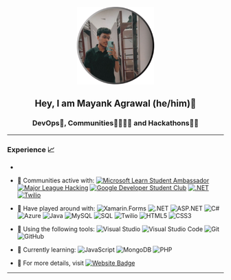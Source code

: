 <p align="center">
    <img src="Mxyank.png" width="180">
</p>
<h2 align="center"> Hey, I am Mayank Agrawal (he/him)👋 </h2>
<h3 align="center"> DevOps🥑, Communities👨‍👩‍👧‍👦 and Hackathons👨‍💻 </h3>

---

### Experience 📈

- 
- 🙌 Communities active with: [![Microsoft Learn Student Ambassador](https://img.shields.io/badge/-Microsoft_Learn_Student_Ambassador-blue?style=plastic&logo=microsoft&link=https://studentambassadors.microsoft.com/en-US/profile/3686)](https://studentambassadors.microsoft.com/en-US/profile/3686) [![Major League Hacking](http://img.shields.io/badge/-Major_League_Hacking-white?style=plastic&logo=major-league-hacking&logoColor=265A8F&link=https://mlh.io/)](https://mlh.io/) [![Google Developer Student Club](https://img.shields.io/badge/-Google_Developer_Student_Club:_Amity_University,_Noida-red?style=plastic&logo=google&logoColor=white&link=https://bit.ly/dsc-amity-discord)](https://bit.ly/dsc-amity-discord) [![.NET](http://img.shields.io/badge/-.NET_Foundation-purple?style=plastic&logo=.Net&logoColor=white&link=https://dotnetfoundation.org/)](https://dotnetfoundation.org/) [![Twilio](https://img.shields.io/badge/-Twilio_Champions-navy?style=plastic&logo=twilio)](https://twilio.com/champions)

- 🔭 Have played around with: ![Xamarin.Forms](https://img.shields.io/badge/-Xamarin.Forms-blue?style=plastic&logo=xamarin&logoColor=white) ![.NET](http://img.shields.io/badge/-.NET_Core-purple?style=plastic&logo=.Net&logoColor=white) ![ASP.NET](https://img.shields.io/badge/-ASP.NET-blue?style=plastic&amp;logo=.Net&amp;logoColor=white) ![C#](http://img.shields.io/badge/-C%23-orange?style=plastic&logo=c-sharp&logoColor=white) ![Azure](https://img.shields.io/badge/-Microsoft_Azure-azure?style=plastic&logo=microsoft-azure&logoColor=blue) ![Java](https://img.shields.io/badge/-Java-red?style=plastic&logo=java&logoColor=white) ![MySQL](https://img.shields.io/badge/-MySQL-yellow?style=plastic&amp;logo=mysql&amp;logoColor=white) ![SQL](https://img.shields.io/badge/-SQL-green?style=plastic&logo=Microsoft-SQL-Server) ![Twilio](https://img.shields.io/badge/-Twilio-navy?style=plastic&logo=twilio) ![HTML5](https://img.shields.io/badge/-HTML5-E34F26?style=plastic&logo=html5&logoColor=white) ![CSS3](https://img.shields.io/badge/-CSS3-1572B6?style=plastic&logo=css3) 

- 🔧 Using the following tools: ![Visual Studio](https://img.shields.io/badge/-Visual_Studio-violet?style=plastic&logo=visual-studio) ![Visual Studio Code](https://img.shields.io/badge/-VS_Code-blue?style=plastic&logo=visual-studio-code) ![Git](https://img.shields.io/badge/-Git-orange?style=plastic&logo=git&logoColor=white) ![GitHub](https://img.shields.io/badge/-GitHub-purple?style=plastic&logo=github)

- 🌱 Currently learning:  ![JavaScript](https://img.shields.io/badge/-JavaScript-purple?style=plastic&logo=javascript) ![MongoDB](https://img.shields.io/badge/-MongoDB-white?style=plastic&logo=mongodb) ![PHP](https://img.shields.io/badge/-PHP-black?style=plastic&amp;logo=php&amp;logoColor=white)

- 📜 For more details, visit [![Website Badge](https://img.shields.io/badge/-My_Website-blue?style=plastic&logo=Website&logoColor=white)](file:///D:/Express%20js/myapp/public/index.html)

---



  
